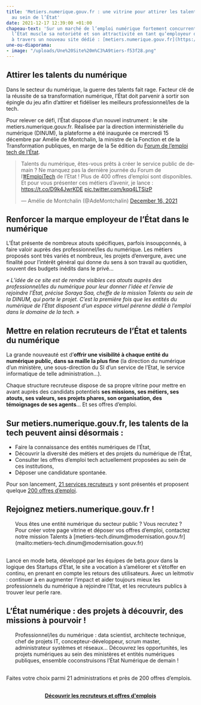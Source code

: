 ```yaml
---
title: 'Metiers.numerique.gouv.fr : une vitrine pour attirer les talents du numérique
  au sein de l’État'
date: 2021-12-17 12:39:00 +01:00
chapeau-text: 'Sur un marché de l’emploi numérique fortement concurrentiel et en tension,
  l’État muscle sa notoriété et son attractivité en tant qu’employeur dans la tech
  à travers un nouveau site dédié : [metiers.numerique.gouv.fr](https://metiers.numerique.gouv.fr/)'
une-ou-diaporama:
- image: "/uploads/Une%20Site%20m%C3%A9tiers-f53f28.png"
---
```


## Attirer les talents du numérique
Dans le secteur du numérique, la guerre des talents fait rage. Facteur clé de la réussite de sa transformation numérique, l’État doit parvenir à sortir son épingle du jeu afin d’attirer et fidéliser les meilleurs professionnel/les de la tech. 

Pour relever ce défi, l’État dispose d’un nouvel instrument : le site metiers.numerique.gouv.fr.
Réalisée par la direction interministérielle du numérique (DINUM), la plateforme a été inaugurée ce mercredi 15 décembre par Amélie de Montchalin, la ministre de la Fonction et de la Transformation publiques, en marge de la 5e édition du [Forum de l’emploi tech de l’État](https://www.numerique.gouv.fr/agenda/forum-emploi-tech-etat-2021/).

<blockquote class="twitter-tweet"><p lang="fr" dir="ltr">Talents du numérique, êtes-vous prêts à créer le service public de demain ? Ne manquez pas la dernière journée du Forum de l’<a href="https://twitter.com/hashtag/EmploiTech?src=hash&amp;ref_src=twsrc%5Etfw">#EmploiTech</a> de l’Etat ! Plus de 400 offres d’emploi sont disponibles. <br>Et pour vous présenter ces métiers d’avenir, je lance : <a href="https://t.co/D9k4JwrKDE">https://t.co/D9k4JwrKDE</a> <a href="https://t.co/kqq4LTSizP">pic.twitter.com/kqq4LTSizP</a></p>&mdash; Amélie de Montchalin (@AdeMontchalin) <a href="https://twitter.com/AdeMontchalin/status/1471385055377432580?ref_src=twsrc%5Etfw">December 16, 2021</a></blockquote> <script async src="https://platform.twitter.com/widgets.js" charset="utf-8"></script>

## Renforcer la marque employeur de l’État dans le numérique

L’État présente de nombreux atouts spécifiques, parfois insoupçonnés, à faire valoir auprès des professionnel/les du numérique. Les métiers proposés sont très variés et nombreux, les projets d’envergure, avec une finalité pour l’intérêt général qui donne du sens à son travail au quotidien, souvent des budgets inédits dans le privé…

*« L’idée de ce site est de rendre visibles ces atouts auprès des professionnel/les du numérique pour leur donner l’idée et l’envie de rejoindre l’État, précise Soraya Saa, cheffe de la mission Talents au sein de la DINUM, qui porte le projet. C’est la première fois que les entités du numérique de l’État disposent d’un espace virtuel pérenne dédié à l’emploi dans le domaine de la tech. »*

## Mettre en relation recruteurs de l’État et talents du numérique
La grande nouveauté est d’**offrir une visibilité à chaque entité du numérique public, dans sa maille la plus fine** (la direction du numérique d’un ministère, une sous-direction du SI d’un service de l’Etat, le service informatique de telle administration…).

Chaque structure recruteuse dispose de sa propre vitrine pour mettre en avant auprès des candidats potentiels **ses missions, ses métiers, ses atouts, ses valeurs, ses projets phares, son organisation, des témoignages de ses agents**… Et ses offres d’emploi.

## Sur metiers.numerique.gouv.fr, les talents de la tech peuvent ainsi désormais : 
* Faire la connaissance des entités numériques de l’État,
* Découvrir la diversité des métiers et des projets du numérique de l’État,
* Consulter les offres d’emploi tech actuellement proposées au sein de ces institutions, 
* Déposer une candidature spontanée. 

Pour son lancement, [21 services recruteurs](https://metiers.numerique.gouv.fr/institutions) y sont présentés et proposent quelque [200 offres d’emploi](https://metiers.numerique.gouv.fr/emplois).

<div class="noir encadre" style="margin-bottom:30px;"><h2 class="h3">Rejoignez metiers.numerique.gouv.fr ! </h2>
<p><ul>Vous êtes une entité numérique du secteur public ? Vous recrutez ? Pour créer votre page vitrine et déposer vos offres d’emploi, contactez notre mission Talents à [metiers-tech.dinum@modernisation.gouv.fr](mailto:metiers-tech.dinum@modernisation.gouv.fr)</ul></p></div>

Lancé en mode beta, développé par les équipes de beta.gouv dans la logique des Startups d’Etat, le site a vocation à s’améliorer et s’étoffer en continu, en prenant en compte les retours des utilisateurs. Avec un leitmotiv : continuer à en augmenter l’impact et aider toujours mieux les professionnels du numérique à rejoindre l’Etat, et les recruteurs publics à trouver leur perle rare.

<div class="noir encadre" style="margin-bottom:30px;"><h2 class="h3">L’État numérique : des projets à découvrir, des missions à pourvoir !</h2>
<p><ul>Professionnel/les du numérique : data scientist, architecte technique, chef de projets IT, concepteur-développeur, scrum master, administrateur systèmes et réseaux… 
Découvrez les opportunités, les projets numériques au sein des ministères et entités numériques publiques, ensemble coconstruisons l’État Numérique de demain !</ul></p></div>

Faites votre choix parmi 21 administrations et près de 200 offres d’emplois.

<div align="center" style="margin-top: 30px"><a href="https://metiers.numerique.gouv.fr/" class="button"><b>Découvrir les recruteurs et offres d'emplois</b></a> </div>